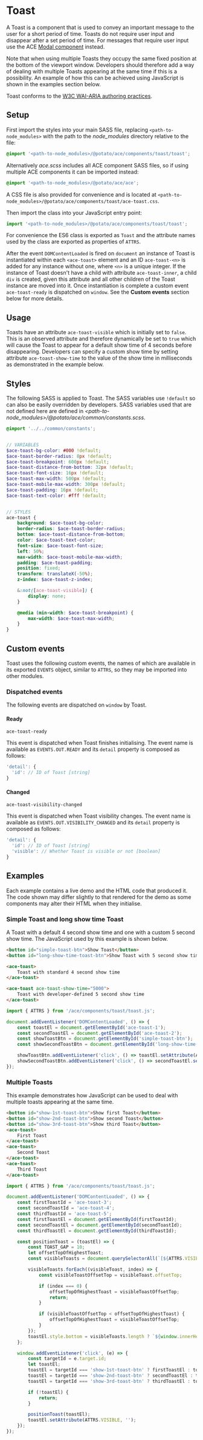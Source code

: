 # Toast

A Toast is a component that is used to convey an important message to the user for a short period of time. Toasts do not require user input and disappear after a set period of time. For messages that require user input use the ACE [Modal component](/modal) instead.

Note that when using multiple Toasts they occupy the same fixed position at the bottom of the viewport window. Developers should therefore add a way of dealing with multiple Toasts appearing at the same time if this is a possibility. An example of how this can be achieved using JavaScript is shown in the examples section below.

Toast conforms to the [W3C WAI-ARIA authoring practices](http://w3.org/WAI/WCAG21/Techniques/aria/ARIA22.html).


## Setup

First import the styles into your main SASS file, replacing `<path-to-node_modules>` with the path to the *node_modules* directory relative to the file:

```scss
@import '<path-to-node_modules>/@potato/ace/components/toast/toast';
```

Alternatively *ace.scss* includes all ACE component SASS files, so if using multiple ACE components it can be imported instead:

```scss
@import '<path-to-node_modules>/@potato/ace/ace';
```

A CSS file is also provided for convenience and is located at `<path-to-node_modules>/@potato/ace/components/toast/ace-toast.css`.

Then import the class into your JavaScript entry point:

```js
import '<path-to-node_modules>/@potato/ace/components/toast/toast';
```

For convenience the ES6 class is exported as `Toast` and the attribute names used by the class are exported as properties of `ATTRS`.

After the event `DOMContentLoaded` is fired on `document` an instance of Toast is instantiated within each `<ace-toast>` element and an ID `ace-toast-<n>` is added for any instance without one, where `<n>` is a unique integer. If the instance of Toast doesn't have a child with attribute `ace-toast-inner`, a child `div` is created, given this attribute and all other children of the Toast instance are moved into it. Once instantiation is complete a custom event `ace-toast-ready` is dispatched on `window`. See the **Custom events** section below for more details.

## Usage

Toasts have an attribute `ace-toast-visible` which is initially set to `false`. This is an observed attribute and therefore dynamically be set to `true` which will cause the Toast to appear for a default show time of 4 seconds before disappearing. Developers can specify a custom show time by setting attribute `ace-toast-show-time` to the value of the show time in milliseconds as demonstrated in the example below.


## Styles

The following SASS is applied to Toast. The SASS variables use `!default` so can also be easily overridden by developers. SASS variables used that are not defined here are defined in *<path-to-node_modules>/@potato/ace/common/constants.scss*.


```scss
@import '../../common/constants';


// VARIABLES
$ace-toast-bg-color: #000 !default;
$ace-toast-border-radius: 8px !default;
$ace-toast-breakpoint: 600px !default;
$ace-toast-distance-from-bottom: 32px !default;
$ace-toast-font-size: 16px !default;
$ace-toast-max-width: 500px !default;
$ace-toast-mobile-max-width: 300px !default;
$ace-toast-padding: 16px !default;
$ace-toast-text-color: #fff !default;


// STYLES
ace-toast {
	background: $ace-toast-bg-color;
	border-radius: $ace-toast-border-radius;
	bottom: $ace-toast-distance-from-bottom;
	color: $ace-toast-text-color;
	font-size: $ace-toast-font-size;
	left: 50%;
	max-width: $ace-toast-mobile-max-width;
	padding: $ace-toast-padding;
	position: fixed;
	transform: translateX(-50%);
	z-index: $ace-toast-z-index;

	&:not([ace-toast-visible]) {
		display: none;
	}

	@media (min-width: $ace-toast-breakpoint) {
		max-width: $ace-toast-max-width;
	}
}
```


## Custom events

Toast uses the following custom events, the names of which are available in its exported `EVENTS` object, similar to `ATTRS`, so they may be imported into other modules.


### Dispatched events

The following events are dispatched on `window` by Toast.

#### Ready

`ace-toast-ready`

This event is dispatched when Toast finishes initialising. The event name is available as `EVENTS.OUT.READY` and its `detail` property is composed as follows:

```js
'detail': {
  'id': // ID of Toast [string]
}
```

#### Changed

`ace-toast-visibility-changed`

This event is dispatched when Toast visibility changes. The event name is available as `EVENTS.OUT.VISIBILITY_CHANGED` and its `detail` property is composed as follows:

```js
'detail': {
  'id': // ID of Toast [string]
  'visible': // Whether Toast is visible or not [boolean]
}
```


## Examples

Each example contains a live demo and the HTML code that produced it. The code shown may differ slightly to that rendered for the demo as some components may alter their HTML when they initialise.

### Simple Toast and long show time Toast
A Toast with a default 4 second show time and one with a custom 5 second show time. The JavaScript used by this example is shown below.

```html
<button id="simple-toast-btn">Show Toast</button>
<button id="long-show-time-toast-btn">Show Toast with 5 second show time</button>

<ace-toast>
	Toast with standard 4 second show time
</ace-toast>

<ace-toast ace-toast-show-time="5000">
	Toast with developer-defined 5 second show time
</ace-toast>
```

```js
import { ATTRS } from '/ace/components/toast/toast.js';

document.addEventListener('DOMContentLoaded', () => {
	const toastEl = document.getElementById('ace-toast-1');
	const secondToastEl = document.getElementById('ace-toast-2');
	const showToastBtn = document.getElementById('simple-toast-btn');
	const showSecondToastBtn = document.getElementById('long-show-time-toast-btn');

	showToastBtn.addEventListener('click', () => toastEl.setAttribute(ATTRS.VISIBLE, ''));
	showSecondToastBtn.addEventListener('click', () => secondToastEl.setAttribute(ATTRS.VISIBLE, ''));
});
```

### Multiple Toasts

This example demonstrates how JavaScript can be used to deal with multiple toasts appearing at the same time.

```html
<button id="show-1st-toast-btn">Show first Toast</button>
<button id="show-2nd-toast-btn">Show second Toast</button>
<button id="show-3rd-toast-btn">Show third Toast</button>
<ace-toast>
	First Toast
</ace-toast>
<ace-toast>
	Second Toast
</ace-toast>
<ace-toast>
	Third Toast
</ace-toast>
```

```js
import { ATTRS } from '/ace/components/toast/toast.js';

document.addEventListener('DOMContentLoaded', () => {
	const firstToastId = 'ace-toast-3';
	const secondToastId = 'ace-toast-4';
	const thirdToastId = 'ace-toast-5';
	const firstToastEl = document.getElementById(firstToastId);
	const secondToastEl = document.getElementById(secondToastId);
	const thirdToastEl = document.getElementById(thirdToastId);

	const positionToast = (toastEl) => {
		const TOAST_GAP = 10;
		let offsetTopOfHighestToast;
		const visibleToasts = document.querySelectorAll(`[${ATTRS.VISIBLE}]`);

		visibleToasts.forEach((visibleToast, index) => {
			const visibleToastOffsetTop = visibleToast.offsetTop;

			if (index === 0) {
				offsetTopOfHighestToast = visibleToastOffsetTop;
				return;
			}

			if (visibleToastOffsetTop < offsetTopOfHighestToast) {
				offsetTopOfHighestToast = visibleToastOffsetTop;
			}
		});
		toastEl.style.bottom = visibleToasts.length ? `${window.innerHeight - offsetTopOfHighestToast + TOAST_GAP}px` : '';
	};

	window.addEventListener('click', (e) => {
		const targetId = e.target.id;
		let toastEl;
		toastEl = targetId === 'show-1st-toast-btn' ? firstToastEl : toastEl;
		toastEl = targetId === 'show-2nd-toast-btn' ? secondToastEl : toastEl;
		toastEl = targetId === 'show-3rd-toast-btn' ? thirdToastEl : toastEl;

		if (!toastEl) {
			return;
		}

		positionToast(toastEl);
		toastEl.setAttribute(ATTRS.VISIBLE, '');
	});
});
```
